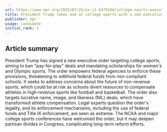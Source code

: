 ```yaml
---
url: https://www.npr.org/2025/07/25/nx-s1-5479194/college-sports-executive-order-trump-eo
title: President Trump takes aim at college sports with a new executive order
publisher: npr
usage: candidate
initial_rank: 3
---
```

## Article summary
President Trump has signed a new executive order targeting college sports, aiming to ban "pay-for-play" deals and mandating scholarships for women's and Olympic sports. The order empowers federal agencies to enforce these provisions, threatening to withhold federal funds from non-compliant schools. It seeks to address concerns about the future of non-revenue sports, which could be at risk as schools divert resources to compensate athletes in high-revenue sports like football and basketball. The order also targets lucrative name, image, and likeness (NIL) deals, which have transformed athlete compensation. Legal experts question the order's legality, and its enforcement mechanisms, including the use of federal funds and Title IX enforcement, are seen as extreme. The NCAA and major college sports conferences have welcomed the order, but it may deepen partisan divides in Congress, complicating long-term reform efforts.

